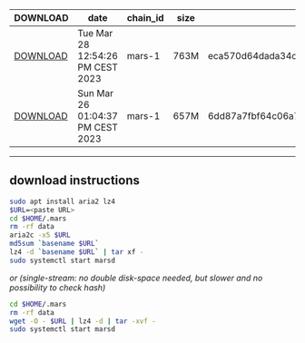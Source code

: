 | DOWNLOAD | date | chain_id | size | checksum |
| -------- | ---- | -------- | ---- | -------- |
| [DOWNLOAD](https://quicksync.ccvalidators.com/SNAPSHOTS/mars-1_824372.tar.lz4) | Tue Mar 28 12:54:26 PM CEST 2023 | mars-1 | 763M | eca570d64dada34c3256b95667d6383d7d9878330cfc7a6374ee6dc2b03f6cd4 |
| [DOWNLOAD](https://quicksync.ccvalidators.com/SNAPSHOTS/mars-1_794636.tar.lz4) | Sun Mar 26 01:04:37 PM CEST 2023 | mars-1 | 657M | 6dd87a7fbf64c06a7b909e9713d65ba622af7f479b4a53c8af004dc665a2d4d2 |
 
---
## download instructions
 
```sh
sudo apt install aria2 lz4
$URL=<paste URL>
cd $HOME/.mars
rm -rf data
aria2c -x5 $URL
md5sum `basename $URL`
lz4 -d `basename $URL` | tar xf -
sudo systemctl start marsd
```
*or (single-stream: no double disk-space needed, but slower and no possibility to check hash)*
```sh
cd $HOME/.mars
rm -rf data
wget -O - $URL | lz4 -d | tar -xvf -
sudo systemctl start marsd
```

